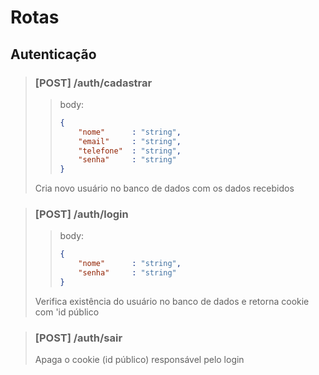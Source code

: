 

# Rotas

## Autenticação

> ### [POST] /auth/cadastrar
> > body:
> > ``` json
> > {
> >		"nome"		: "string",
> >		"email"		: "string",
> >		"telefone"	: "string",
> >		"senha"		: "string"
> > }
> > ```
> Cria novo usuário no banco de dados com os dados recebidos

> ### [POST] /auth/login
> > body:
> > ``` json
> > {
> >		"nome"		: "string",
> > 	"senha"		: "string"
> > }
> > ```
> Verifica existência do usuário no banco de dados e retorna cookie com 'id público

> ### [POST] /auth/sair
> Apaga o cookie (id público) responsável pelo login

